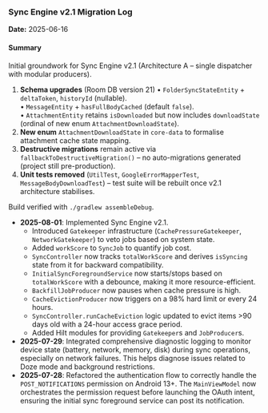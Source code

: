 ### Sync Engine v2.1 Migration Log

**Date:** 2025-06-16

#### Summary
Initial groundwork for Sync Engine v2.1 (Architecture A – single dispatcher with modular producers).

1. **Schema upgrades** (Room DB version 21)
   • `FolderSyncStateEntity` + `deltaToken`, `historyId` (nullable).  
   • `MessageEntity` + `hasFullBodyCached` (default `false`).  
   • `AttachmentEntity` retains `isDownloaded` but now includes `downloadState` (ordinal of new enum `AttachmentDownloadState`).
2. **New enum** `AttachmentDownloadState` in `core-data` to formalise attachment cache state mapping.
3. **Destructive migrations** remain active via `fallbackToDestructiveMigration()` – no auto-migrations generated (project still pre-production).
4. **Unit tests removed** (`UtilTest`, `GoogleErrorMapperTest`, `MessageBodyDownloadTest`) – test suite will be rebuilt once v2.1 architecture stabilises.

Build verified with `./gradlew assembleDebug`.

- **2025-08-01**: Implemented Sync Engine v2.1.
  - Introduced `Gatekeeper` infrastructure (`CachePressureGatekeeper`, `NetworkGatekeeper`) to veto jobs based on system state.
  - Added `workScore` to `SyncJob` to quantify job cost.
  - `SyncController` now tracks `totalWorkScore` and derives `isSyncing` state from it for backward compatibility.
  - `InitialSyncForegroundService` now starts/stops based on `totalWorkScore` with a debounce, making it more resource-efficient.
  - `BackfillJobProducer` now pauses when cache pressure is high.
  - `CacheEvictionProducer` now triggers on a 98% hard limit or every 24 hours.
  - `SyncController.runCacheEviction` logic updated to evict items >90 days old with a 24-hour access grace period.
  - Added Hilt modules for providing `Gatekeeper`s and `JobProducer`s.
- **2025-07-29**: Integrated comprehensive diagnostic logging to monitor device state (battery, network, memory, disk) during sync operations, especially on network failures. This helps diagnose issues related to Doze mode and background restrictions.
- **2025-07-28**: Refactored the authentication flow to correctly handle the `POST_NOTIFICATIONS` permission on Android 13+. The `MainViewModel` now orchestrates the permission request before launching the OAuth intent, ensuring the initial sync foreground service can post its notification. 